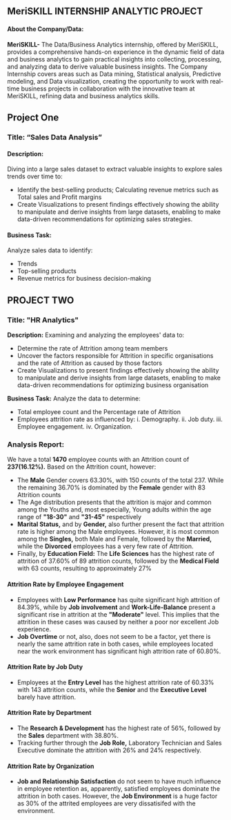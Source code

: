 ## MeriSKILL INTERNSHIP ANALYTIC PROJECT

#### About the Company/Data:
**MeriSKILL-** The Data/Business Analytics internship, offered by MeriSKILL, provides a comprehensive hands-on experience in the dynamic field of data and business analytics to gain practical insights into collecting, processing, and analyzing data to derive valuable business insights. 
The Company Internship covers areas such as Data mining, Statistical analysis, Predictive modeling, and Data visualization, creating the opportunity to work with real-time business projects in collaboration with the innovative team at MeriSKILL, refining data and business analytics skills.

## Project One
### Title: “Sales Data Analysis”

#### Description:
Diving into a large sales dataset to extract valuable insights to explore sales trends over time to: 
- Identify the best-selling products; Calculating revenue metrics such as Total sales and Profit margins
- Create Visualizations to present findings effectively showing the ability to manipulate and derive insights from large datasets, enabling to make data-driven recommendations for optimizing sales strategies.
 
#### Business Task:
Analyze sales data to identify:
- Trends
- Top-selling products
- Revenue metrics for business decision-making

  
## PROJECT TWO
### Title: "HR Analytics"

**Description:**
Examining and analyzing the employees' data to:
- Determine the rate of Attrition among team members
- Uncover the factors responsible for Attrition in specific organisations and the rate of Attrition as caused by those factors
- Create Visualizations to present findings effectively showing the ability to manipulate and derive insights from large datasets, enabling to make data-driven recommendations for optimizing business organisation

**Business Task:**
Analyze the data to determine:
- Total employee count and the Percentage rate of Attrition
- Employees attrition rate as influenced by:
i. Demography.
ii. Job duty.
iii. Employee engagement.
iv. Organization.

### Analysis Report:
We have a total **1470** employee counts with an Attrition count of **237(16.12%).**
Based on the Attrition count, however:
- The **Male** Gender covers 63.30%, with 150 counts of the total 237. While the remaining 36.70% is dominated by the **Female** gender with 83 Attrition counts
- The Age distribution presents that the attrition is major and common among the Youths and, most especially, Young adults within the age range of **"18-30"** and **"31-45"** respectively
- **Marital Status,** and by **Gender,** also further present the fact that attrition rate is higher among the Male employees. However, it is most common among the **Singles,** both Male and Female, followed by the **Married,** while the **Divorced** employees has a very few rate of Attrition.
- Finally, by **Education Field:** The **Life Sciences** has the highest rate of attrition of 37.60% of 89 attrition counts, followed by the **Medical Field** with 63 counts, resulting to approximately 27%
#### Attrition Rate by Employee Engagement
- Employees with **Low Performance** has quite significant high attrition of 84.39%, while by **Job involvement** and **Work-Life-Balance** present a significant rise in attrition at the **"Moderate"** level.
 This implies that the attrition in these cases was caused by neither a poor nor excellent Job experience.
- **Job Overtime** or not, also, does not seem to be a factor, yet there is nearly the same attrition rate in both cases, while employees located near the work environment has significant high attrition rate of 60.80%.
#### Attrition Rate by Job Duty
- Employees at the **Entry Level** has the highest attrition rate of 60.33% with 143 attrition counts, while the **Senior** and the **Executive Level** barely have attrition.
#### Attrition Rate by Department
- The **Research & Development** has the highest rate of 56%, followed by the **Sales** department with 38.80%.
- Tracking further through the **Job Role,** Laboratory Technician and Sales Executive dominate the attrition with 26% and 24% respectively.
#### Attrition Rate by Organization
- **Job and Relationship Satisfaction** do not seem to have much influence in employee retention as, apparently, satisfied employees dominate the attrition in both cases.
However, the **Job Environment** is a huge factor as 30% of the attrited employees are very dissatisifed with the environment.
